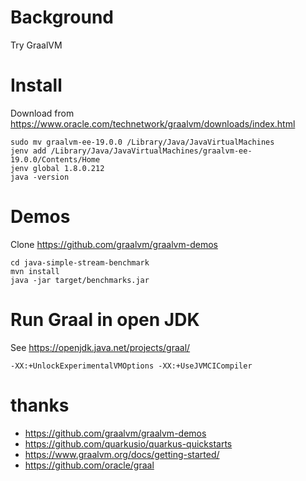 # Background

Try GraalVM

# Install

Download from https://www.oracle.com/technetwork/graalvm/downloads/index.html

    sudo mv graalvm-ee-19.0.0 /Library/Java/JavaVirtualMachines
    jenv add /Library/Java/JavaVirtualMachines/graalvm-ee-19.0.0/Contents/Home
    jenv global 1.8.0.212
    java -version

# Demos

Clone https://github.com/graalvm/graalvm-demos

    cd java-simple-stream-benchmark
    mvn install
    java -jar target/benchmarks.jar 

# Run Graal in open JDK

See https://openjdk.java.net/projects/graal/

    -XX:+UnlockExperimentalVMOptions -XX:+UseJVMCICompiler    

# thanks

* https://github.com/graalvm/graalvm-demos
* https://github.com/quarkusio/quarkus-quickstarts
* https://www.graalvm.org/docs/getting-started/
* https://github.com/oracle/graal